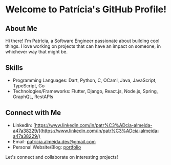 # Welcome to Patrícia's GitHub Profile!

## About Me

Hi there! I'm Patrícia, a Software Engineer passionate about building cool things. I love working on projects that can have an impact on someone, in whichever way that might be. 

## Skills

- Programming Languages: Dart, Python, C, OCaml, Java, JavaScript, TypeScript, Go
- Technologies/Frameworks: Flutter, Django, React.js, Node.js, Spring, GraphQL, RestAPIs

## Connect with Me

- LinkedIn: [https://www.linkedin.com/in/patr%C3%ADcia-almeida-a47a38229/](https://www.linkedin.com/in/patr%C3%ADcia-almeida-a47a38229/)
- Email: [patricia.almeida.dev@gmail.com](mailto:patricia.almeida.dev@gmail.com)
- Personal Website/Blog: [portfolio](https://ptrclmd.dev/)

Let's connect and collaborate on interesting projects!
